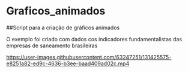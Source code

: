 # Graficos_animados
##Script para a criação de gráficos animados

O exemplo foi criado com dados cos indicadores fundamentalistas das empresas de saneamento brasileiras
 



https://user-images.githubusercontent.com/63247251/131425575-e8251a82-ed9c-4636-b3ee-baad409ad02c.mp4




